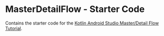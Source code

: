 MasterDetailFlow - Starter Code
===============================

Contains the starter code for the
[Kotlin Android Studio Master/Detail Flow Tutorial](https://www.techotopia.com/index.php/A_Kotlin_Android_Studio_Master/Detail_Flow_Tutorial).
